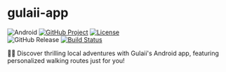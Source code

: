 
# gulaii-app

![Android](https://img.shields.io/badge/Platform-Android-success)
[![GitHub Project](https://img.shields.io/badge/Project-Kanban-blueviolet)](https://github.com/orgs/Gylaii/projects/4)
[![License](https://img.shields.io/badge/License-Apache%202.0-blue.svg)](https://opensource.org/license/apache-2-0)\
![GitHub Release](https://img.shields.io/github/v/release/Gylaii/gulaii-app)
[![Build Status](https://img.shields.io/github/actions/workflow/status/Gylaii/gulaii-app/android.yml?label=Build)](https://github.com/Gylaii/gulaii-app/actions)

📱🚶 Discover thrilling local adventures with Gulaii's Android app, featuring personalized walking routes just for you!

